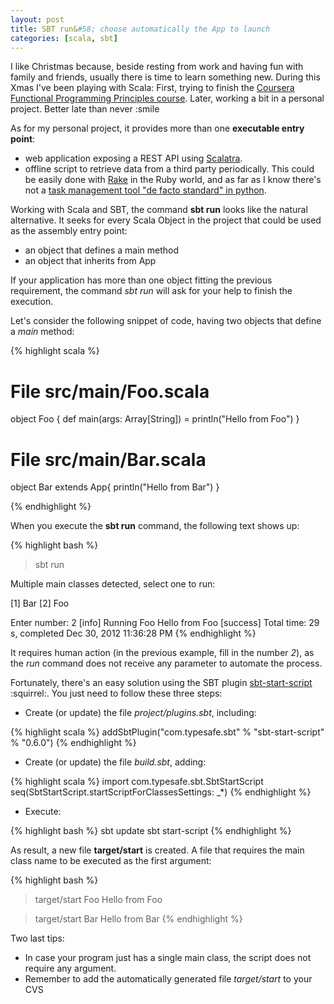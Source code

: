 ```yaml
---
layout: post
title: SBT run&#58; choose automatically the App to launch
categories: [scala, sbt]
---
```


I like Christmas because, beside resting from work and having fun with family and friends, usually there is time to learn something new. During this Xmas I've been playing with Scala: First, trying to finish the [Coursera Functional Programming Principles course](https://class.coursera.org/progfun-2012-001/auth/auth_redirector?type=login&subtype=normal). Later, working a bit in a personal project. Better late than never :smile

As for my personal project, it provides more than one **executable entry point**:

- web application exposing a REST API using [Scalatra](http://www.scalatra.org/).
- offline script to retrieve data from a third party periodically. This could be easily done with [Rake](http://rake.rubyforge.org/) in the Ruby world, and as far as I know there's not a [task management tool "de facto standard" in python](http://code.activestate.com/pypm/search:rake/).

Working with Scala and SBT, the command **sbt run** looks like the natural alternative. It seeks for every Scala Object in the project that could be used as the assembly entry point:

- an object that defines a main method
- an object that inherits from App

If your application has more than one object fitting the previous requirement, the command *sbt run* will ask for your help to finish the execution.

Let's consider the following snippet of code, having two objects that define a *main* method:

{% highlight scala %}
# File src/main/Foo.scala
object Foo {
    def main(args: Array[String]) = println("Hello from Foo")
}

# File src/main/Bar.scala
object Bar extends App{
    println("Hello from Bar")
}

{% endhighlight %}

When you execute the **sbt run** command, the following text shows up:

{% highlight bash %}
> sbt run

Multiple main classes detected, select one to run:

 [1] Bar
 [2] Foo

Enter number: 2
[info] Running Foo
Hello from Foo
[success] Total time: 29 s, completed Dec 30, 2012 11:36:28 PM
{% endhighlight %}

It requires human action (in the previous example, fill in the number *2*), as the *run* command does not receive any parameter to automate the process.

Fortunately, there's an easy solution using the SBT plugin [sbt-start-script](https://github.com/sbt/sbt-start-script) :squirrel:. You just need to follow these three steps:

* Create (or update) the file *project/plugins.sbt*, including:

{% highlight scala %}
addSbtPlugin("com.typesafe.sbt" % "sbt-start-script" % "0.6.0")
{% endhighlight %}

* Create (or update) the file *build.sbt*, adding:

{% highlight scala %}
import com.typesafe.sbt.SbtStartScript
seq(SbtStartScript.startScriptForClassesSettings: _*)
{% endhighlight %}

* Execute:

{% highlight bash %}
sbt update
sbt start-script
{% endhighlight %}

As result, a new file **target/start** is created. A file that requires the main class name to be executed as the first argument:

{% highlight bash %}
> target/start Foo
Hello from Foo

> target/start Bar
Hello from Bar
{% endhighlight %}

Two last tips:
* In case your program just has a single main class, the script does not require any argument.
* Remember to add the automatically generated file *target/start* to your CVS